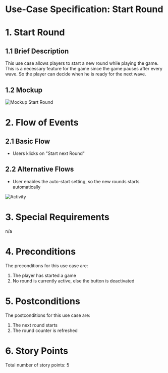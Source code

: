 # Use-Case Specification: Start Round

# 1. Start Round

## 1.1 Brief Description
This use case allows players to start a new round while playing the game. 
This is a necessary feature for the game since the game pauses after every wave. 
So the player can decide when he is ready for the next wave.

## 1.2 Mockup 
![Mockup Start Round](https://github.com/argastle/TowerDefense/blob/main/Projektmanagement/Mock-Ups/Start%20Round.png)

# 2. Flow of Events

## 2.1 Basic Flow
- Users klicks on "Start next Round"

## 2.2 Alternative Flows
- User enables the auto-start setting, so the new rounds starts automatically

![Activity](https://github.com/argastle/TowerDefense/blob/main/Projektmanagement/Diagrams/Activity%20Diagrams/Start%20Round.png)

# 3. Special Requirements
n/a

# 4. Preconditions
The preconditions for this use case are:
1. The player has started a game
2. No round is currently active, else the button is deactivated

# 5. Postconditions
The postconditions for this use case are:
1. The next round starts
2. The round counter is refreshed

# 6. Story Points
Total number of story points: 5

